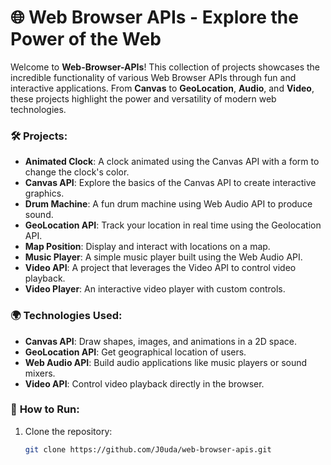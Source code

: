 # 🌐 **Web Browser APIs** - Explore the Power of the Web

Welcome to **Web-Browser-APIs**! This collection of projects showcases the incredible functionality of various Web Browser APIs through fun and interactive applications. From **Canvas** to **GeoLocation**, **Audio**, and **Video**, these projects highlight the power and versatility of modern web technologies.

### 🛠️ **Projects**:

- **Animated Clock**: A clock animated using the Canvas API with a form to change the clock's color.
- **Canvas API**: Explore the basics of the Canvas API to create interactive graphics.
- **Drum Machine**: A fun drum machine using Web Audio API to produce sound.
- **GeoLocation API**: Track your location in real time using the Geolocation API.
- **Map Position**: Display and interact with locations on a map.
- **Music Player**: A simple music player built using the Web Audio API.
- **Video API**: A project that leverages the Video API to control video playback.
- **Video Player**: An interactive video player with custom controls.
  
### 🌍 **Technologies Used**:
- **Canvas API**: Draw shapes, images, and animations in a 2D space.
- **GeoLocation API**: Get geographical location of users.
- **Web Audio API**: Build audio applications like music players or sound mixers.
- **Video API**: Control video playback directly in the browser.

### 🚀 **How to Run**:
1. Clone the repository:
   ```bash
   git clone https://github.com/J0uda/web-browser-apis.git

